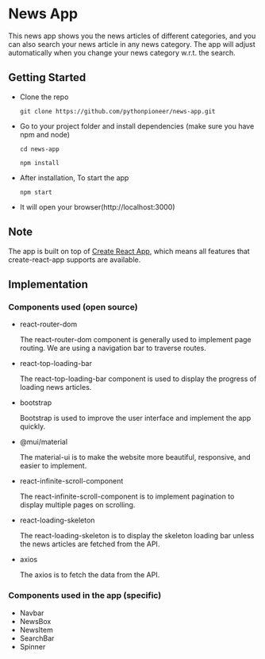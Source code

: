 # News App

This news app shows you the news articles of different categories, and you can also search your news article in any news category. The app will adjust automatically when you change your news category w.r.t. the search.

## Getting Started

- Clone the repo

      git clone https://github.com/pythonpioneer/news-app.git

- Go to your project folder and install dependencies (make sure you have npm and node)

  ```
  cd news-app
  ```
  ```
  npm install
  ```

- After installation, To start the app

      npm start

- It will open your browser(http://localhost:3000)

## Note

The app is built on top of [Create React App](https://github.com/facebook/create-react-app), which means all features that create-react-app supports are available.

## Implementation

### Components used (open source)

- react-router-dom

    The react-router-dom component is generally used to implement page routing. We are using a navigation bar to traverse routes.
  
- react-top-loading-bar

    The react-top-loading-bar component is used to display the progress of loading news articles.

- bootstrap

    Bootstrap is used to improve the user interface and implement the app quickly.
      
- @mui/material

    The material-ui is to make the website more beautiful, responsive, and easier to implement.
  
- react-infinite-scroll-component

    The react-infinite-scroll-component is to implement pagination to display multiple pages on scrolling.
  
- react-loading-skeleton

    The react-loading-skeleton is to display the skeleton loading bar unless the news articles are fetched from the API.
  
- axios

    The axios is to fetch the data from the API.

### Components used in the app (specific)

- Navbar
- NewsBox
- NewsItem
- SearchBar
- Spinner


